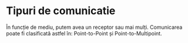 # Tipuri de comunicatie

În funcție de mediu, putem avea un receptor sau mai mulți. Comunicarea poate fi
clasificată astfel în: Point-to-Point și Point-to-Multipoint.